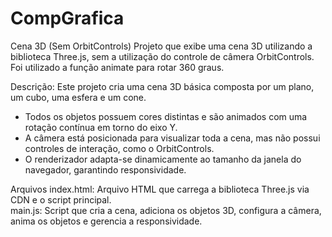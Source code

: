 # CompGrafica

Cena 3D (Sem OrbitControls) 
Projeto que exibe uma cena 3D utilizando a biblioteca Three.js, sem a utilização do controle de câmera OrbitControls. Foi utilizado a função animate para rotar 360 graus.

Descrição: 
Este projeto cria uma cena 3D básica composta por um plano, um cubo, uma esfera e um cone.
- Todos os objetos possuem cores distintas e são animados com uma rotação contínua em torno do eixo Y. 
- A câmera está posicionada para visualizar toda a cena, mas não possui controles de interação, como o OrbitControls.  
- O renderizador adapta-se dinamicamente ao tamanho da janela do navegador, garantindo responsividade.

Arquivos index.html: Arquivo HTML que carrega a biblioteca Three.js via CDN e o script principal.  
main.js: Script que cria a cena, adiciona os objetos 3D, configura a câmera, anima os objetos e gerencia a responsividade.  
